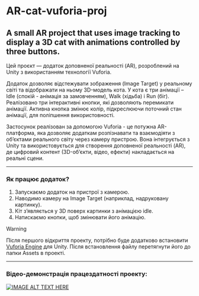 # AR-cat-vuforia-proj
## A small AR project that uses image tracking to display a 3D cat with animations controlled by three buttons.

Цей проєкт — додаток доповненої реальності (AR), розроблений на Unity з використанням технології Vuforia.

Додаток дозволяє відстежувати зображення (Image Target) у реальному світі та відображати на ньому 3D-модель кота.
У кота є три анімації – Idle (спокій - анімація за замовченням), Walk (хідьба) і Run (біг).
Реалізовано три інтерактивні кнопки, які дозволяють перемикати анімації.
Активна кнопка змінює колір, підкреслюючи поточний стан анімації, для поліпшення використовності.

Застосунок реалізован за допомогою Vuforia - це потужна AR-платформа, яка дозволяє додаткам розпізнавати та 
взаємодіяти з об’єктами реального світу через камеру пристрою. Вона інтегрується з Unity та використовується 
для створення доповненої реальності (AR), де цифровий контент (3D-об’єкти, відео, ефекти) накладається на реальні сцени.

*** 
### Як працює додаток?
1. Запускаємо додаток на пристрої з камерою.
2. Наводимо камеру на Image Target (наприклад, надруковану картинку).
3. Кіт з’являється у 3D поверх картинки з анімацією idle.
4. Натискаємо кнопки, щоб змінювати його анімацію.

> [!WARNING]
> Після першого відкриття проекту, потрібно буде додатково встановити [Vuforia Engine](https://developer.vuforia.com/downloads/sdk) для Unity. Після встановлення файлу перетягнути його до папки Assets в проекті.
***
### Відео-демонстрація працездатності проекту:
[![IMAGE ALT TEXT HERE](http://img.youtube.com/vi/aNHmEWOZ73g/0.jpg)](http://www.youtube.com/aNHmEWOZ73g)
